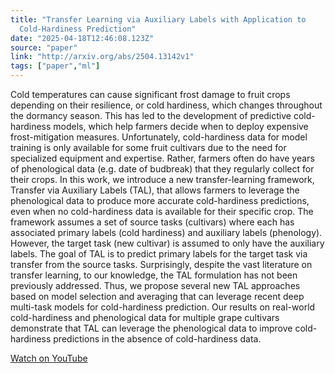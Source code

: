 ```yaml
---
title: "Transfer Learning via Auxiliary Labels with Application to
  Cold-Hardiness Prediction"
date: "2025-04-18T12:46:08.123Z"
source: "paper"
link: "http://arxiv.org/abs/2504.13142v1"
tags: ["paper","ml"]
---
```


Cold temperatures can cause significant frost damage to fruit crops depending on their resilience, or cold hardiness, which changes throughout the dormancy season. This has led to the development of predictive cold-hardiness models, which help farmers decide when to deploy expensive frost-mitigation measures. Unfortunately, cold-hardiness data for model training is only available for some fruit cultivars due to the need for specialized equipment and expertise. Rather, farmers often do have years of phenological data (e.g. date of budbreak) that they regularly collect for their crops. In this work, we introduce a new transfer-learning framework, Transfer via Auxiliary Labels (TAL), that allows farmers to leverage the phenological data to produce more accurate cold-hardiness predictions, even when no cold-hardiness data is available for their specific crop. The framework assumes a set of source tasks (cultivars) where each has associated primary labels (cold hardiness) and auxiliary labels (phenology). However, the target task (new cultivar) is assumed to only have the auxiliary labels. The goal of TAL is to predict primary labels for the target task via transfer from the source tasks. Surprisingly, despite the vast literature on transfer learning, to our knowledge, the TAL formulation has not been previously addressed. Thus, we propose several new TAL approaches based on model selection and averaging that can leverage recent deep multi-task models for cold-hardiness prediction. Our results on real-world cold-hardiness and phenological data for multiple grape cultivars demonstrate that TAL can leverage the phenological data to improve cold-hardiness predictions in the absence of cold-hardiness data.

[Watch on YouTube](http://arxiv.org/abs/2504.13142v1)
